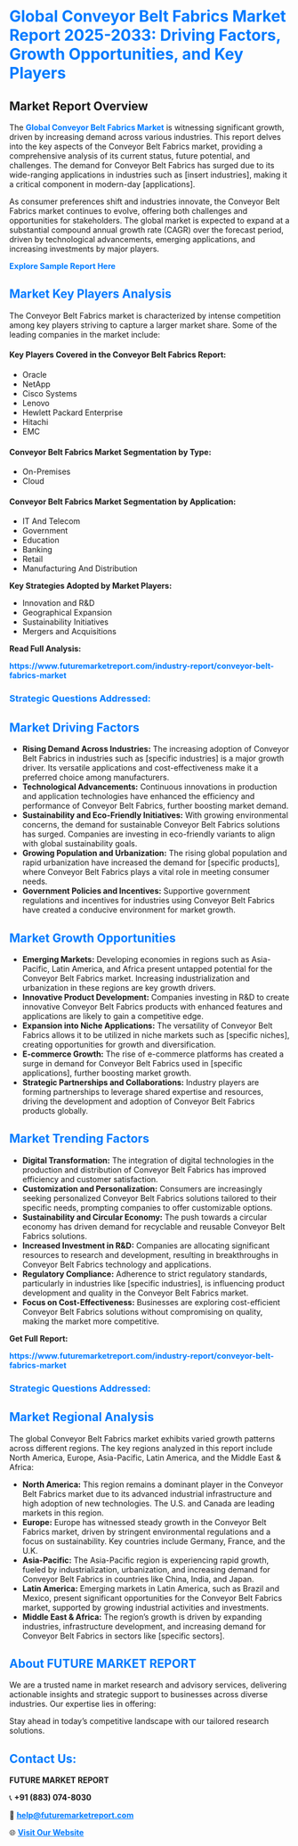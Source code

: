 <h1 style="color: #007BFF;">Global Conveyor Belt Fabrics Market Report 2025-2033: Driving Factors, Growth Opportunities, and Key Players</h1>

<section id="overview">
<h2>Market Report Overview</h2>
<p>The <a href="https://www.futuremarketreport.com/industry-report/conveyor-belt-fabrics-market" style="color: #007BFF; text-decoration: none;"><strong>Global Conveyor Belt Fabrics Market</strong></a> is witnessing significant growth, driven by increasing demand across various industries. This report delves into the key aspects of the Conveyor Belt Fabrics market, providing a comprehensive analysis of its current status, future potential, and challenges. The demand for Conveyor Belt Fabrics has surged due to its wide-ranging applications in industries such as [insert industries], making it a critical component in modern-day [applications].</p>
<p>As consumer preferences shift and industries innovate, the Conveyor Belt Fabrics market continues to evolve, offering both challenges and opportunities for stakeholders. The global market is expected to expand at a substantial compound annual growth rate (CAGR) over the forecast period, driven by technological advancements, emerging applications, and increasing investments by major players.</p>
</section>

<section id="overview">
<p><a href="https://www.futuremarketreport.com/request-sample/reportId=34293" style="color: #007BFF; text-decoration: none;"><strong>Explore Sample Report Here</strong></a></p>
</section>

<section id="key-players">
<h2 style="color: #007BFF;">Market Key Players Analysis</h2>
<p>The Conveyor Belt Fabrics market is characterized by intense competition among key players striving to capture a larger market share. Some of the leading companies in the market include:</p>
<h4>Key Players Covered in the Conveyor Belt Fabrics Report:</h4>
<ul><li>Oracle</li><li>NetApp</li><li>Cisco Systems</li><li>Lenovo</li><li>Hewlett Packard Enterprise</li><li>Hitachi</li><li>EMC</li></ul>
<h4>Conveyor Belt Fabrics Market Segmentation by Type:</h4>
<ul><li>On-Premises</li><li>Cloud</li></ul>

<h4>Conveyor Belt Fabrics Market Segmentation by Application:</h4>
<ul><li>IT And Telecom</li><li>Government</li><li>Education</li><li>Banking</li><li>Retail</li><li>Manufacturing And Distribution</li></ul>
<p><strong>Key Strategies Adopted by Market Players:</strong></p>
<ul>
<li>Innovation and R&D</li>
<li>Geographical Expansion</li>
<li>Sustainability Initiatives</li>
<li>Mergers and Acquisitions</li>
</ul>
</section>

<section>
<p><strong>Read Full Analysis: </strong></p><a href="https://www.futuremarketreport.com/industry-report/conveyor-belt-fabrics-market" style="color: #007BFF; text-decoration: none;"><strong>https://www.futuremarketreport.com/industry-report/conveyor-belt-fabrics-market</strong></a>
<h3 style="color: #007BFF;">Strategic Questions Addressed:</h3>
</section>

<section id="driving-factors">
<h2 style="color: #007BFF;">Market Driving Factors</h2>
<ul>
<li><strong>Rising Demand Across Industries:</strong> The increasing adoption of Conveyor Belt Fabrics in industries such as [specific industries] is a major growth driver. Its versatile applications and cost-effectiveness make it a preferred choice among manufacturers.</li>
<li><strong>Technological Advancements:</strong> Continuous innovations in production and application technologies have enhanced the efficiency and performance of Conveyor Belt Fabrics, further boosting market demand.</li>
<li><strong>Sustainability and Eco-Friendly Initiatives:</strong> With growing environmental concerns, the demand for sustainable Conveyor Belt Fabrics solutions has surged. Companies are investing in eco-friendly variants to align with global sustainability goals.</li>
<li><strong>Growing Population and Urbanization:</strong> The rising global population and rapid urbanization have increased the demand for [specific products], where Conveyor Belt Fabrics plays a vital role in meeting consumer needs.</li>
<li><strong>Government Policies and Incentives:</strong> Supportive government regulations and incentives for industries using Conveyor Belt Fabrics have created a conducive environment for market growth.</li>
</ul>
</section>

<section id="growth-opportunities">
<h2 style="color: #007BFF;">Market Growth Opportunities</h2>
<ul>
<li><strong>Emerging Markets:</strong> Developing economies in regions such as Asia-Pacific, Latin America, and Africa present untapped potential for the Conveyor Belt Fabrics market. Increasing industrialization and urbanization in these regions are key growth drivers.</li>
<li><strong>Innovative Product Development:</strong> Companies investing in R&D to create innovative Conveyor Belt Fabrics products with enhanced features and applications are likely to gain a competitive edge.</li>
<li><strong>Expansion into Niche Applications:</strong> The versatility of Conveyor Belt Fabrics allows it to be utilized in niche markets such as [specific niches], creating opportunities for growth and diversification.</li>
<li><strong>E-commerce Growth:</strong> The rise of e-commerce platforms has created a surge in demand for Conveyor Belt Fabrics used in [specific applications], further boosting market growth.</li>
<li><strong>Strategic Partnerships and Collaborations:</strong> Industry players are forming partnerships to leverage shared expertise and resources, driving the development and adoption of Conveyor Belt Fabrics products globally.</li>
</ul>
</section>

<section id="trending-factors">
<h2 style="color: #007BFF;">Market Trending Factors</h2>
<ul>
<li><strong>Digital Transformation:</strong> The integration of digital technologies in the production and distribution of Conveyor Belt Fabrics has improved efficiency and customer satisfaction.</li>
<li><strong>Customization and Personalization:</strong> Consumers are increasingly seeking personalized Conveyor Belt Fabrics solutions tailored to their specific needs, prompting companies to offer customizable options.</li>
<li><strong>Sustainability and Circular Economy:</strong> The push towards a circular economy has driven demand for recyclable and reusable Conveyor Belt Fabrics solutions.</li>
<li><strong>Increased Investment in R&D:</strong> Companies are allocating significant resources to research and development, resulting in breakthroughs in Conveyor Belt Fabrics technology and applications.</li>
<li><strong>Regulatory Compliance:</strong> Adherence to strict regulatory standards, particularly in industries like [specific industries], is influencing product development and quality in the Conveyor Belt Fabrics market.</li>
<li><strong>Focus on Cost-Effectiveness:</strong> Businesses are exploring cost-efficient Conveyor Belt Fabrics solutions without compromising on quality, making the market more competitive.</li>
</ul>
</section>

<section>
<p><strong>Get Full Report: </strong></p><a href="https://www.futuremarketreport.com/industry-report/conveyor-belt-fabrics-market" style="color: #007BFF; text-decoration: none;"><strong>https://www.futuremarketreport.com/industry-report/conveyor-belt-fabrics-market</strong></a>
<h3 style="color: #007BFF;">Strategic Questions Addressed:</h3>
</section>


<section id="regional-analysis">
<h2 style="color: #007BFF;">Market Regional Analysis</h2>
<p>The global Conveyor Belt Fabrics market exhibits varied growth patterns across different regions. The key regions analyzed in this report include North America, Europe, Asia-Pacific, Latin America, and the Middle East & Africa:</p>
<ul>
<li><strong>North America:</strong> This region remains a dominant player in the Conveyor Belt Fabrics market due to its advanced industrial infrastructure and high adoption of new technologies. The U.S. and Canada are leading markets in this region.</li>
<li><strong>Europe:</strong> Europe has witnessed steady growth in the Conveyor Belt Fabrics market, driven by stringent environmental regulations and a focus on sustainability. Key countries include Germany, France, and the U.K.</li>
<li><strong>Asia-Pacific:</strong> The Asia-Pacific region is experiencing rapid growth, fueled by industrialization, urbanization, and increasing demand for Conveyor Belt Fabrics in countries like China, India, and Japan.</li>
<li><strong>Latin America:</strong> Emerging markets in Latin America, such as Brazil and Mexico, present significant opportunities for the Conveyor Belt Fabrics market, supported by growing industrial activities and investments.</li>
<li><strong>Middle East & Africa:</strong> The region’s growth is driven by expanding industries, infrastructure development, and increasing demand for Conveyor Belt Fabrics in sectors like [specific sectors].</li>
</ul>
</section>

<footer>
<h2 style="color: #007BFF;">About FUTURE MARKET REPORT</h2>
<p>We are a trusted name in market research and advisory services, delivering actionable insights and strategic support to businesses across diverse industries. Our expertise lies in offering:</p>

<p>Stay ahead in today’s competitive landscape with our tailored research solutions.</p>

<h2 style="color: #007BFF;">Contact Us:</h2>
<p><strong>FUTURE MARKET REPORT</strong></p>
<p>📞 <strong>+91 (883) 074-8030</strong></p>
<p>📧 <strong><a href="mailto:help@futuremarketreport.com" style="color: #007BFF;">help@futuremarketreport.com</a></strong></p>
<p>🌐 <strong><a href="https://www.futuremarketreport.com/" style="color: #007BFF;">Visit Our Website</a></strong></p>
</footer>